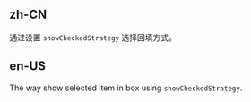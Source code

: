 ## zh-CN

通过设置 `showCheckedStrategy` 选择回填方式。

## en-US

The way show selected item in box using `showCheckedStrategy`.
